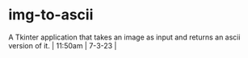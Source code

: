 # img-to-ascii
A Tkinter application that takes an image as input and returns an ascii version of it.
| 11:50am | 7-3-23 |